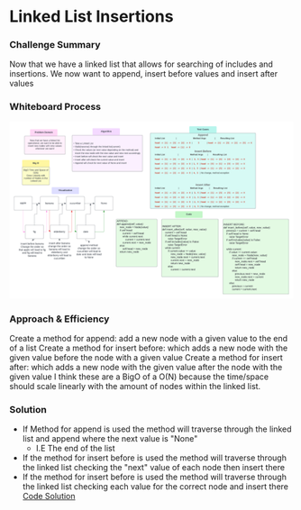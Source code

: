# Linked List Insertions
### Challenge Summary
Now that we have a linked list that allows for searching of includes and insertions.
We now want to append, insert before values and insert after values

### Whiteboard Process
<!-- Embedded whiteboard image -->
![Whiteboard](../assets/CodeChallenge06.png)


### Approach & Efficiency
<!-- What approach did you take? Why? What is the Big O space/time for this approach? -->
Create a method for append: add a new node with a given value to the end of a list
Create a method for insert before: which adds a new node with the given value before the node with a given value
Create a method for insert after: which adds a new node with the given value after the node with the given value
I think these are a BigO of a O(N) because the time/space should scale linearly with the amount of nodes within the linked list.

### Solution
<!-- Show how to run your code, and examples of it in action -->
* If Method for append is used the method will traverse through the linked list and append where the next value is "None"
  * I.E The end of the list
* If the method for insert before is used the method will traverse through the linked list checking the "next" value of each node then insert there
* If the method for insert before is used the method will traverse through the linked list checking each value for the correct node and insert there
[Code Solution](../../data_structures/linked_list.py)

